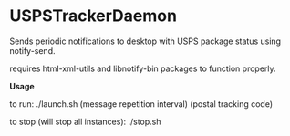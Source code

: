 # USPSTrackerDaemon

Sends periodic notifications to desktop with USPS package status using notify-send.

requires html-xml-utils and libnotify-bin packages to function properly.

**Usage**

to run:
./launch.sh (message repetition interval) (postal tracking code)

to stop (will stop all instances):
./stop.sh


